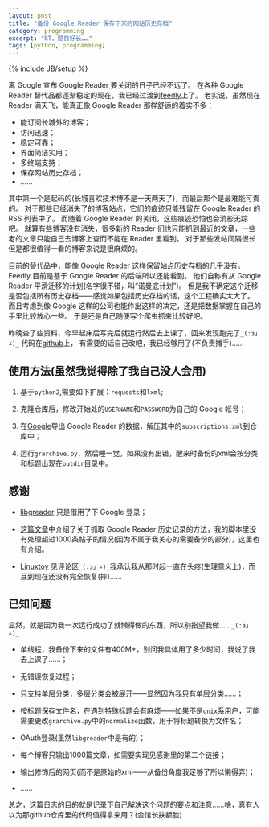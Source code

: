```yaml
---
layout: post
title: "备份 Google Reader 保存下来的网站历史存档"
category: programming
excerpt: "RT，题目好长……"
tags: [python, programming]
---
```

{% include JB/setup %}

离 Google 宣布 Google Reader 要关闭的日子已经不远了。
在各种 Google Reader 替代品都逐渐稳定的现在，我已经过渡到[feedly](http://www.feedly.com)上了。
老实说，虽然现在 Reader 满天飞，能真正像 Google Reader 那样舒适的着实不多：

* 能订阅长城外的博客；
* 访问迅速；
* 稳定可靠；
* 界面简洁实用；
* 多终端支持；
* 保存网站历史存档；
* ……

其中第一个是起码的(长城喜欢技术博不是一天两天了)，而最后那个是最难能可贵的。
对于那些已经消失了的博客站点，它们的痕迹只能残留在 Google Reader 的 RSS 列表中了。
而随着 Google Reader 的关闭，这些痕迹恐怕也会消影无踪吧。
就算有些博客没有消失，很多新的 Reader 们也只能抓到最近的文章，一些老的文章只能自己去博客上查而不能在 Reader 里看到。
对于那些发帖间隔很长但是都很值得一看的博客来说是很麻烦的。

目前的替代品中，能像 Google Reader 这样保留站点历史存档的几乎没有。
Feedly 目前是基于 Google Reader 的后端所以还能看到。
他们自称有从 Google Reader 平滑迁移的计划(名字很不错，叫“诺曼底计划”)。
但是我不确定这个迁移是否包括所有历史存档——感觉如果包括历史存档的话，这个工程确实太大了。
而且考虑到像 Google 这样的公司也能作出这样的决定，还是把数据掌握在自己的手里比较放心一些。
于是还是自己随便写个爬虫抓来比较好吧。

昨晚查了些资料，今早起床后写完后就运行然后去上课了，回来发现跑完了`_(:з」∠)_`
代码在[github](https://github.com/skydark/grarchive)上，
有需要的话自己改吧，我已经够用了(不负责摊手)……

## 使用方法(虽然我觉得除了我自己没人会用)

1. 基于`python2`,需要如下扩展：`requests`和`lxml`;

2. 克隆仓库后，修改开始处的`USERNAME`和`PASSWORD`为自己的 Google 帐号；

3. 在[Google](https://www.google.com/takeout/#custom:reader)导出 Google Reader 的数据，解压其中的`subscriptions.xml`到仓库中；

4. 运行`grarchive.py`，然后睡一觉，如果没有出错，醒来时备份的xml会按分类和标题出现在`outdir`目录中。

## 感谢

* [libgreader](https://github.com/askedrelic/libgreader) 只是借用了下 Google 登录；

* [这篇文章](https://adityanag.com/journal/2012/02/20/using-the-google-reader-api-to-build-a-historical-archive-of-a-site/)中介绍了关于抓取 Google Reader 历史记录的方法，我的脚本里没有处理超过1000条帖子的情况(因为不属于我关心的需要备份的部分)，这里也有介绍。

* [Linuxtoy](http://linuxtoy.org/archives/inoreader.html) 见评论区`_(:з」∠)_`我承认我从那时起一直在头疼(生理意义上)，而且到现在还没有完全恢复(摔)……

## 已知问题

显然，就是因为我一次运行成功了就懒得做的东西，所以别指望我做……`_(:з」∠)_`

* 单线程，我备份下来的文件有400M+，别问我具体用了多少时间，我说了我去上课了……；

* 无错误恢复过程；

* 只支持单层分类，多层分类会被展开——显然因为我只有单层分类……；

* 按标题保存文件名，在遇到特殊标题会有麻烦——如果不是`unix`系用户，可能需要更改`grarchive.py`中的`normalize`函数，用于将标题转换为文件名；

* OAuth登录(虽然`libgreader`中是有的)；

* 每个博客只输出1000篇文章，如需要实现见感谢里的第二个链接；

* 输出修饰后的网页(而不是原始的xml——从备份角度我足够了所以懒得弄)；

* ……

总之，这篇日志的目的就是记录下自己解决这个问题的要点和注意……啥，真有人以为那github仓库里的代码值得拿来用？(金馆长扶额脸)
